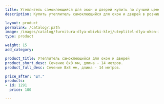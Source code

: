 ```yaml
---
title: Утеплитель самоклеющийся для окон и дверей купить по лучшей цене с доставкой - Поролоныч
description: Купить утеплитель самоклеющийся для окон и дверей в розницу с доставкой по Москве в интернет-магазине Поролоныча.

layout: product
permalink: /catalog/:path
image: /images/catalog/furnitura-dlya-obivki-klej/uteplitel-dlya-okon-i-dverey-01_1600w.jpg
type: product

weight: 15
add_category: 

product_title: Утеплитель самоклеющийся для окон и дверей
product_short_desc: Сечение 8х8 мм, длина - 14 метров.
product_full_desc: Сечение 8х8 мм, длина - 14 метров.

price_after: "шт."
products:
- id: 1291
  price: 100

---
```

